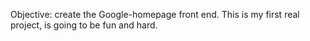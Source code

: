 Objective: create the Google-homepage front end. This is my first real project, is going to be fun and hard.



